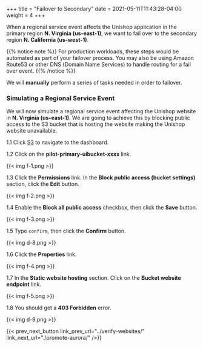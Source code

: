 +++
title = "Failover to Secondary"
date =  2021-05-11T11:43:28-04:00
weight = 4
+++

When a regional service event affects the Unishop application in the primary region **N. Virginia (us-east-1)**, we want to fail over to the secondary region **N. California (us-west-1)**.

{{% notice note %}}
For production workloads, these steps would be automated as part of your failover process. You may also be using Amazon Route53 or other DNS (Domain Name Services) to handle routing for a fail over event.
{{% /notice %}}

We will **manually** perform a series of tasks needed in order to failover.  

### Simulating a Regional Service Event

We will now simulate a regional service event affecting the Unishop website in **N. Virginia (us-east-1)**.  We are going to achieve this by blocking public access to the S3 bucket that is hosting the website making the Unishop website unavailable.

1.1 Click [S3](https://console.aws.amazon.com/s3/home?region=us-east-1#/) to navigate to the dashboard.

1.2 Click on the **pilot-primary-uibucket-xxxx** link.

{{< img f-1.png >}}

1.3 Click the **Permissions** link. In the **Block public access (bucket settings)** section, click the **Edit** button.

{{< img f-2.png >}}

1.4 Enable the **Block all public access** checkbox, then click the **Save** button.

{{< img f-3.png >}}

1.5 Type `confirm`, then click the **Confirm** button.

{{< img d-8.png >}}

1.6 Click the **Properties** link.  

{{< img f-4.png >}}

1.7 In the **Static website hosting** section.  Click on the **Bucket website endpoint** link.

{{< img f-5.png >}}

1.8  You should get a **403 Forbidden** error.

{{< img d-9.png >}}

{{< prev_next_button link_prev_url="../verify-websites/" link_next_url="./promote-aurora/" />}}
